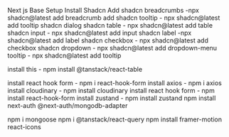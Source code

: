 Next js Base Setup
Install Shadcn
Add shadcn breadcrumbs -npx shadcn@latest add breadcrumb
add shadcn tooltip - npx shadcn@latest add tooltip
shadcn dialog
shadcn table - npx shadcn@latest add table
shadcn input - npx shadcn@latest add input
shadcn label -npx shadcn@latest add label
shadcn checkbox - npx shadcn@latest add checkbox
shadcn dropdown - npx shadcn@latest add dropdown-menu
tooltip - npx shadcn@latest add tooltip

install this -
npm install @tanstack/react-table

install react hook form - npm i react-hook-form
install axios - npm i axios
install cloudinary - npm install cloudinary
install react hook form - npm install react-hook-form
install zustand - npm install zustand
npm install next-auth @next-auth/mongodb-adapter

npm i mongoose
npm i @tanstack/react-query
npm install framer-motion react-icons
